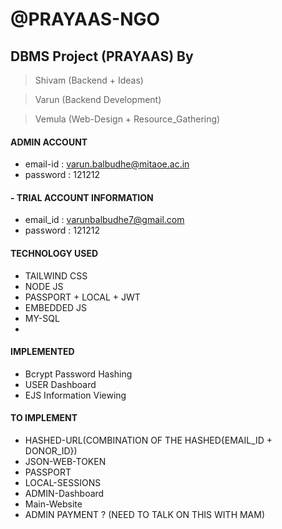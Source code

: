 # @PRAYAAS-NGO

## DBMS Project (PRAYAAS) By

> Shivam (Backend + Ideas)

> Varun (Backend Development)

> Vemula (Web-Design + Resource_Gathering)

#### ADMIN ACCOUNT

- email-id : varun.balbudhe@mitaoe.ac.in
- password : 121212

#### - TRIAL ACCOUNT INFORMATION

- email_id : varunbalbudhe7@gmail.com
- password : 121212

#### TECHNOLOGY USED

- TAILWIND CSS
- NODE JS
- PASSPORT + LOCAL + JWT
- EMBEDDED JS
- MY-SQL
-

#### IMPLEMENTED

- Bcrypt Password Hashing
- USER Dashboard
- EJS Information Viewing

#### TO IMPLEMENT

- HASHED-URL(COMBINATION OF THE HASHED{EMAIL_ID + DONOR_ID}) 
- JSON-WEB-TOKEN
- PASSPORT
- LOCAL-SESSIONS
- ADMIN-Dashboard
- Main-Website
- ADMIN PAYMENT ? (NEED TO TALK ON THIS WITH MAM)
